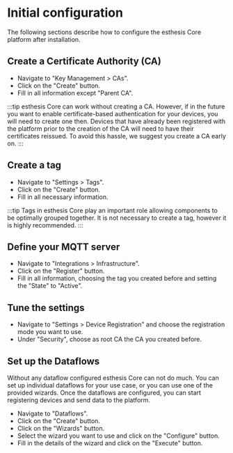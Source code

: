 # Initial configuration

The following sections describe how to configure the esthesis Core platform after installation.

## Create a Certificate Authority (CA)
- Navigate to "Key Management > CAs".
- Click on the "Create" button.
- Fill in all information except "Parent CA".

:::tip
esthesis Core can work without creating a CA. However, if in the future you want to enable
certificate-based authentication for your devices, you will need to create one then. Devices that
have already been registered with the platform prior to the creation of the CA will need to have
their certificates reissued. To avoid this hassle, we suggest you create a CA early on.
:::

## Create a tag
- Navigate to "Settings > Tags".
- Click on the "Create" button.
- Fill in all necessary information.

:::tip
Tags in esthesis Core play an important role allowing components to be optimally grouped together.
It is not necessary to create a tag, however it is highly recommended.
:::

## Define your MQTT server
- Navigate to "Integrations > Infrastructure".
- Click on the "Register" button.
- Fill in all information, choosing the tag you created before and setting the "State" to "Active".

## Tune the settings
- Navigate to "Settings > Device Registration" and choose the registration mode you want to use.
- Under "Security", choose as root CA the CA you created before.

## Set up the Dataflows
Without any dataflow configured esthesis Core can not do much. You can set up individual
dataflows for your use case, or you can use one of the provided wizards. Once the dataflows are
configured, you can start registering devices and send data to the platform.
- Navigate to "Dataflows".
- Click on the "Create" button.
- Click on the "Wizards" button.
- Select the wizard you want to use and click on the "Configure" button.
- Fill in the details of the wizard and click on the "Execute" button.
